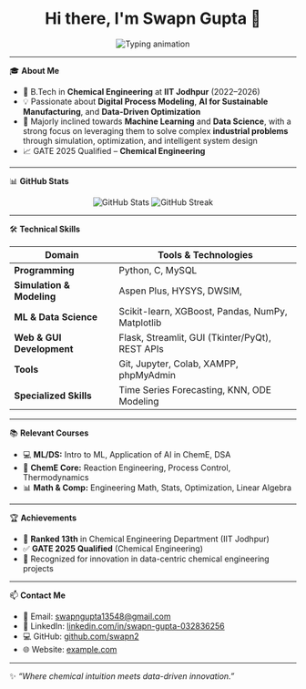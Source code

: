 <h1 align="center">Hi there, I'm Swapn Gupta 👋</h1>

<p align="center">
  <img src="https://readme-typing-svg.demolab.com?font=Fira+Code&pause=1000&center=true&vCenter=true&width=440&lines=Simulation+%26+AI+Enthusiast;Chemical+Engineer+%7C+Data+Scientist;Python+%7C+Aspen+HYSYS+%7C+ML+%7C+Streamlit" alt="Typing animation" />
</p>


---

🎓 **About Me**

- 🧪 B.Tech in **Chemical Engineering** at **IIT Jodhpur** (2022–2026)  
- 💡 Passionate about **Digital Process Modeling**, **AI for Sustainable Manufacturing**, and **Data-Driven Optimization**  
- 🔭 Majorly inclined towards **Machine Learning** and **Data Science**, with a strong focus on leveraging them to solve complex **industrial problems** through simulation, optimization, and intelligent system design  
- 📈 GATE 2025 Qualified – **Chemical Engineering**  

---

📊 **GitHub Stats**

<p align="center">
  <img src="https://github-readme-stats.vercel.app/api?username=swapn2&show_icons=true&theme=tokyonight" alt="GitHub Stats" />
  <img src="https://github-readme-streak-stats.herokuapp.com?user=swapn2&theme=tokyonight" alt="GitHub Streak" />
</p>

---

🛠️ **Technical Skills**

| Domain | Tools & Technologies |
|--------|----------------------|
| **Programming** | Python, C, MySQL |
| **Simulation & Modeling** | Aspen Plus, HYSYS, DWSIM, |
| **ML & Data Science** | Scikit-learn, XGBoost, Pandas, NumPy, Matplotlib |
| **Web & GUI Development** | Flask, Streamlit, GUI (Tkinter/PyQt), REST APIs |
| **Tools** | Git, Jupyter, Colab, XAMPP, phpMyAdmin |
| **Specialized Skills** | Time Series Forecasting, KNN, ODE Modeling |

---

📚 **Relevant Courses**

- 💻 **ML/DS:** Intro to ML, Application of AI in ChemE, DSA  
- 🔬 **ChemE Core:** Reaction Engineering, Process Control, Thermodynamics  
- 📊 **Math & Comp:** Engineering Math, Stats, Optimization, Linear Algebra  

---

🏆 **Achievements**

- 🏅 **Ranked 13th** in Chemical Engineering Department (IIT Jodhpur)  
- ✅ **GATE 2025 Qualified** (Chemical Engineering)  
- 🧠 Recognized for innovation in data-centric chemical engineering projects  

---

📫 **Contact Me**

- 📧 Email: [swapngupta13548@gmail.com](mailto:swapngupta13548@gmail.com)  
- 💼 LinkedIn: [linkedin.com/in/swapn-gupta-032836256](https://linkedin.com/in/swapn-gupta-032836256)  
- 💻 GitHub: [github.com/swapn2](https://github.com/swapn2)  
- 🌐 Website: [example.com](https://example.com)

---

✨ *“Where chemical intuition meets data-driven innovation.”*
